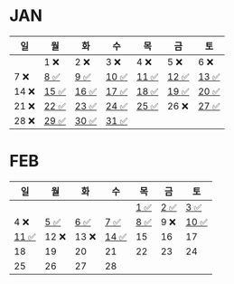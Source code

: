 # JAN
| 일   | 월                                                                        | 화                                                                        | 수                                                                          | 목                                                                          | 금                                                                        | 토                                                                        |
|-----|--------------------------------------------------------------------------|--------------------------------------------------------------------------|----------------------------------------------------------------------------|----------------------------------------------------------------------------|--------------------------------------------------------------------------|--------------------------------------------------------------------------|
|     | 1 ❌                                                                      | 2 ❌                                                                      | 3 ❌                                                                        | 4 ❌                                                                        | 5 ❌                                                                      | 6  ❌                                                                     |
| 7 ❌ | [8 ✅](https://github.com/farmJun/workout-farmJun/blob/main/january/8일)   | [9 ✅](https://github.com/farmJun/workout-farmJun/blob/main/january/9일)   | [ 10 ✅ ](https://github.com/farmJun/workout-farmJun/blob/main/january/10일) | [11 ✅]((https://github.com/farmJun/workout-farmJun/blob/main/january/11일)) | [12 ✅](https://github.com/farmJun/workout-farmJun/blob/main/january/12일) | [13 ✅](https://github.com/farmJun/workout-farmJun/blob/main/january/13일) |
| 14   ❌  | [15 ✅](https://github.com/farmJun/workout-farmJun/blob/main/january/15일) | [16 ✅](https://github.com/farmJun/workout-farmJun/blob/main/january/16일) | [17 ✅](https://github.com/farmJun/workout-farmJun/blob/main/january/17일)   | [18 ✅](https://github.com/farmJun/workout-farmJun/blob/main/january/18일)   | [19 ✅](https://github.com/farmJun/workout-farmJun/blob/main/january/19일) | [20 ✅](https://github.com/farmJun/workout-farmJun/blob/main/january/20일) |
| 21 ❌ | [22 ✅](https://github.com/farmJun/workout-farmJun/blob/main/january/22일) | [23 ✅](https://github.com/farmJun/workout-farmJun/blob/main/january/23일) | [24 ✅](https://github.com/farmJun/workout-farmJun/blob/main/january/24일)   | [25 ✅](https://github.com/farmJun/workout-farmJun/blob/main/january/25일)   | 26  ❌                                                                     | [27 ✅](https://github.com/farmJun/workout-farmJun/blob/main/january/27일) |
| 28  ❌| [29 ✅](https://github.com/farmJun/workout-farmJun/blob/main/january/29일) | [30 ✅](https://github.com/farmJun/workout-farmJun/blob/main/january/30일) | [31 ✅](https://github.com/farmJun/workout-farmJun/blob/main/january/31일)   |                                                                            |                                                                          |                                                                          |

# FEB

| 일                                                                            | 월                                                                          | 화                                                                          | 수                                                                            | 목                                                                          | 금                                                                       | 토                                                                            |
|------------------------------------------------------------------------------|----------------------------------------------------------------------------|----------------------------------------------------------------------------|------------------------------------------------------------------------------|----------------------------------------------------------------------------|-------------------------------------------------------------------------|------------------------------------------------------------------------------|
|                                                                              |                                                                            |                                                                            |                                                                              | [1 ✅](https://github.com/farmJun/workout-farmJun/blob/main/febraury/1일)    | [2 ✅](https://github.com/farmJun/workout-farmJun/blob/main/febraury/2일) | [3 ✅](https://github.com/farmJun/workout-farmJun/blob/main/febraury/3일)      |
| 4 ❌                                                                          | [5 ✅](https://github.com/farmJun/workout-farmJun/blob/main/febraury/5일.md) | [6 ✅](https://github.com/farmJun/workout-farmJun/blob/main/febraury/6일.md) | [7 ✅](https://github.com/farmJun/workout-farmJun/blob/main/febraury/7일.md)   | [8 ✅](https://github.com/farmJun/workout-farmJun/blob/main/febraury/8일.md) | 9            ❌                                                           | [10 ✅](https://github.com/farmJun/workout-farmJun/blob/main/febraury/10일.md) |
| [11 ✅](https://github.com/farmJun/workout-farmJun/blob/main/febraury/11일.md) | 12 ❌                                                                        | 13   ❌                                                                      | [14 ✅](https://github.com/farmJun/workout-farmJun/blob/main/febraury/14일.md) | 15                                                                         | 16                                                                      | 17                                                                           |
| 18                                                                           | 19                                                                         | 20                                                                         | 21                                                                           | 22                                                                         | 23                                                                      | 24                                                                           |
| 25                                                                           | 26                                                                         | 27                                                                         | 28                                                                           |                                                                            |                                                                         |                                                                              |
